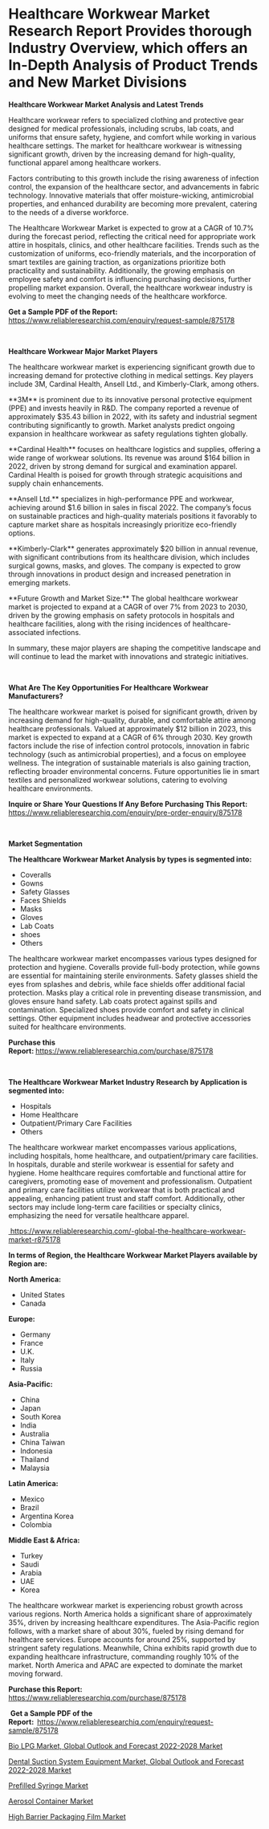 <p><h1>Healthcare Workwear Market Research Report Provides thorough Industry Overview, which offers an In-Depth Analysis of Product Trends and New Market Divisions</h1></p><p><strong>Healthcare Workwear Market Analysis and Latest Trends</strong></p>
<p><p>Healthcare workwear refers to specialized clothing and protective gear designed for medical professionals, including scrubs, lab coats, and uniforms that ensure safety, hygiene, and comfort while working in various healthcare settings. The market for healthcare workwear is witnessing significant growth, driven by the increasing demand for high-quality, functional apparel among healthcare workers. </p><p>Factors contributing to this growth include the rising awareness of infection control, the expansion of the healthcare sector, and advancements in fabric technology. Innovative materials that offer moisture-wicking, antimicrobial properties, and enhanced durability are becoming more prevalent, catering to the needs of a diverse workforce.</p><p>The Healthcare Workwear Market is expected to grow at a CAGR of 10.7% during the forecast period, reflecting the critical need for appropriate work attire in hospitals, clinics, and other healthcare facilities. Trends such as the customization of uniforms, eco-friendly materials, and the incorporation of smart textiles are gaining traction, as organizations prioritize both practicality and sustainability. Additionally, the growing emphasis on employee safety and comfort is influencing purchasing decisions, further propelling market expansion. Overall, the healthcare workwear industry is evolving to meet the changing needs of the healthcare workforce.</p></p>
<p><strong>Get a Sample PDF of the Report:&nbsp;</strong> <a href="https://www.reliableresearchiq.com/enquiry/request-sample/875178">https://www.reliableresearchiq.com/enquiry/request-sample/875178</a></p>
<p>&nbsp;</p>
<p><strong>Healthcare Workwear Major Market Players</strong></p>
<p><p>The healthcare workwear market is experiencing significant growth due to increasing demand for protective clothing in medical settings. Key players include 3M, Cardinal Health, Ansell Ltd., and Kimberly-Clark, among others.</p><p>**3M** is prominent due to its innovative personal protective equipment (PPE) and invests heavily in R&D. The company reported a revenue of approximately $35.43 billion in 2022, with its safety and industrial segment contributing significantly to growth. Market analysts predict ongoing expansion in healthcare workwear as safety regulations tighten globally.</p><p>**Cardinal Health** focuses on healthcare logistics and supplies, offering a wide range of workwear solutions. Its revenue was around $164 billion in 2022, driven by strong demand for surgical and examination apparel. Cardinal Health is poised for growth through strategic acquisitions and supply chain enhancements.</p><p>**Ansell Ltd.** specializes in high-performance PPE and workwear, achieving around $1.6 billion in sales in fiscal 2022. The company’s focus on sustainable practices and high-quality materials positions it favorably to capture market share as hospitals increasingly prioritize eco-friendly options.</p><p>**Kimberly-Clark** generates approximately $20 billion in annual revenue, with significant contributions from its healthcare division, which includes surgical gowns, masks, and gloves. The company is expected to grow through innovations in product design and increased penetration in emerging markets.</p><p>**Future Growth and Market Size:** The global healthcare workwear market is projected to expand at a CAGR of over 7% from 2023 to 2030, driven by the growing emphasis on safety protocols in hospitals and healthcare facilities, along with the rising incidences of healthcare-associated infections.</p><p>In summary, these major players are shaping the competitive landscape and will continue to lead the market with innovations and strategic initiatives.</p></p>
<p>&nbsp;</p>
<p><strong>What Are The Key Opportunities For Healthcare Workwear Manufacturers?</strong></p>
<p><p>The healthcare workwear market is poised for significant growth, driven by increasing demand for high-quality, durable, and comfortable attire among healthcare professionals. Valued at approximately $12 billion in 2023, this market is expected to expand at a CAGR of 6% through 2030. Key growth factors include the rise of infection control protocols, innovation in fabric technology (such as antimicrobial properties), and a focus on employee wellness. The integration of sustainable materials is also gaining traction, reflecting broader environmental concerns. Future opportunities lie in smart textiles and personalized workwear solutions, catering to evolving healthcare environments.</p></p>
<p><strong>Inquire or Share Your Questions If Any Before Purchasing This Report:</strong> <a href="https://www.reliableresearchiq.com/enquiry/pre-order-enquiry/875178">https://www.reliableresearchiq.com/enquiry/pre-order-enquiry/875178</a></p>
<p>&nbsp;</p>
<p><strong>Market Segmentation</strong></p>
<p><strong>The Healthcare Workwear Market Analysis by types is segmented into:</strong></p>
<p><ul><li>Coveralls</li><li>Gowns</li><li>Safety Glasses</li><li>Faces Shields</li><li>Masks</li><li>Gloves</li><li>Lab Coats</li><li>shoes</li><li>Others</li></ul></p>
<p><p>The healthcare workwear market encompasses various types designed for protection and hygiene. Coveralls provide full-body protection, while gowns are essential for maintaining sterile environments. Safety glasses shield the eyes from splashes and debris, while face shields offer additional facial protection. Masks play a critical role in preventing disease transmission, and gloves ensure hand safety. Lab coats protect against spills and contamination. Specialized shoes provide comfort and safety in clinical settings. Other equipment includes headwear and protective accessories suited for healthcare environments.</p></p>
<p><strong>Purchase this Report:&nbsp;</strong><a href="https://www.reliableresearchiq.com/purchase/875178">https://www.reliableresearchiq.com/purchase/875178</a></p>
<p>&nbsp;</p>
<p><strong>The Healthcare Workwear Market Industry Research by Application is segmented into:</strong></p>
<p><ul><li>Hospitals</li><li>Home Healthcare</li><li>Outpatient/Primary Care Facilities</li><li>Others</li></ul></p>
<p><p>The healthcare workwear market encompasses various applications, including hospitals, home healthcare, and outpatient/primary care facilities. In hospitals, durable and sterile workwear is essential for safety and hygiene. Home healthcare requires comfortable and functional attire for caregivers, promoting ease of movement and professionalism. Outpatient and primary care facilities utilize workwear that is both practical and appealing, enhancing patient trust and staff comfort. Additionally, other sectors may include long-term care facilities or specialty clinics, emphasizing the need for versatile healthcare apparel.</p></p>
<p><a href="https://www.reliableresearchiq.com/-global-the-healthcare-workwear-market-r875178">&nbsp;https://www.reliableresearchiq.com/-global-the-healthcare-workwear-market-r875178</a></p>
<p><strong>In terms of Region, the Healthcare Workwear Market Players available by Region are:</strong></p>
<p>
    <p> <strong> North America: </strong>
        <ul>
            <li>United States</li>
            <li>Canada</li>
        </ul>
        </p> 
    <p> <strong> Europe: </strong>
        <ul>
            <li>Germany</li>
            <li>France</li>
            <li>U.K.</li>
            <li>Italy</li>
            <li>Russia</li>
        </ul>
        </p> 
    <p> <strong> Asia-Pacific: </strong>
        <ul>
            <li>China</li>
            <li>Japan</li>
            <li>South Korea</li>
            <li>India</li>
            <li>Australia</li>
            <li>China Taiwan</li>
            <li>Indonesia</li>
            <li>Thailand</li>
            <li>Malaysia</li>
        </ul>
        </p> 
    <p> <strong> Latin America: </strong>
        <ul>
            <li>Mexico</li>
            <li>Brazil</li>
            <li>Argentina Korea</li>
            <li>Colombia</li>
        </ul>
        </p> 
    <p> <strong> Middle East & Africa: </strong>
        <ul>
            <li>Turkey</li>
            <li>Saudi</li>
            <li>Arabia</li>
            <li>UAE</li>
            <li>Korea</li>
        </ul>
    </p>
    </p>
<p><p>The healthcare workwear market is experiencing robust growth across various regions. North America holds a significant share of approximately 35%, driven by increasing healthcare expenditures. The Asia-Pacific region follows, with a market share of about 30%, fueled by rising demand for healthcare services. Europe accounts for around 25%, supported by stringent safety regulations. Meanwhile, China exhibits rapid growth due to expanding healthcare infrastructure, commanding roughly 10% of the market. North America and APAC are expected to dominate the market moving forward.</p></p>
<p><strong>Purchase this Report: </strong><a href="https://www.reliableresearchiq.com/purchase/875178">https://www.reliableresearchiq.com/purchase/875178</a></p>
<p>&nbsp;<strong>Get a Sample PDF of the Report:&nbsp;&nbsp;</strong><a href="https://www.reliableresearchiq.com/enquiry/request-sample/875178">https://www.reliableresearchiq.com/enquiry/request-sample/875178</a></p>
<p><strong></strong></p>
<p><p><a href="https://medium.com/@jeniw10236654655/global-bio-lpg-market-global-outlook-and-forecast-2022-2028-market-size-share-analysis-by-138f571051a0">Bio LPG Market, Global Outlook and Forecast 2022-2028 Market</a></p><p><a href="https://medium.com/@rebecca.smith5467/dental-suction-system-equipment-market-global-outlook-and-forecast-2022-2028-market-analysis-cdbee87ab946">Dental Suction System Equipment Market, Global Outlook and Forecast 2022-2028 Market</a></p><p><a href="https://www.linkedin.com/pulse/prefilled-syringe-market-size-share-trends-analysis-report-end-kjlaf?trackingId=G7eBeaXkQz2Y5Olq4kaYRQ%3D%3D">Prefilled Syringe Market</a></p><p><a href="https://www.linkedin.com/pulse/aerosol-container-market-revolution-2024-2031-trends-shaping-bgfne?trackingId=AxLpeHM6QXOAMLuO5WunMQ%3D%3D">Aerosol Container Market</a></p><p><a href="https://www.linkedin.com/pulse/pioneering-growth-analyzing-global-high-barrier-packaging-v94ne?trackingId=uqYUBgyTT%2BqAp3v6M4YA2g%3D%3D">High Barrier Packaging Film Market</a></p></p>